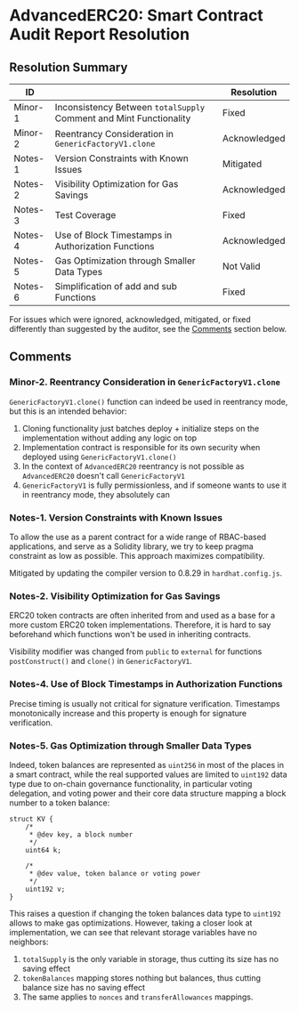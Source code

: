 # AdvancedERC20: Smart Contract Audit Report Resolution #

## Resolution Summary ##

| ID      |                                                                    | Resolution   |
|---------|--------------------------------------------------------------------|--------------|
| Minor-1 | Inconsistency Between `totalSupply` Comment and Mint Functionality | Fixed        |
| Minor-2 | Reentrancy Consideration in `GenericFactoryV1.clone`               | Acknowledged |
| Notes-1 | Version Constraints with Known Issues                              | Mitigated    |
| Notes-2 | Visibility Optimization for Gas Savings                            | Acknowledged |
| Notes-3 | Test Coverage                                                      | Fixed        |
| Notes-4 | Use of Block Timestamps in Authorization Functions                 | Acknowledged |
| Notes-5 | Gas Optimization through Smaller Data Types                        | Not Valid    |
| Notes-6 | Simplification of add and sub Functions                            | Fixed        |

For issues which were ignored, acknowledged, mitigated, or fixed differently than suggested by the auditor, see the
[Comments](#comments) section below.

## Comments ##
### Minor-2. Reentrancy Consideration in `GenericFactoryV1.clone` ###
`GenericFactoryV1.clone()` function can indeed be used in reentrancy mode, but this is an intended behavior:
1. Cloning functionality just batches deploy + initialize steps on the implementation without adding any logic on top
2. Implementation contract is responsible for its own security when deployed using `GenericFactoryV1.clone()`
3. In the context of `AdvancedERC20` reentrancy is not possible as `AdvancedERC20` doesn't call `GenericFactoryV1`
4. `GenericFactoryV1` is fully permissionless, and if someone wants to use it in reentrancy mode, they absolutely can

### Notes-1. Version Constraints with Known Issues ###
To allow the use as a parent contract for a wide range of RBAC-based applications, and serve as a Solidity library,
we try to keep pragma constraint as low as possible. This approach maximizes compatibility.

Mitigated by updating the compiler version to 0.8.29 in `hardhat.config.js`.

### Notes-2. Visibility Optimization for Gas Savings ###
ERC20 token contracts are often inherited from and used as a base for a more custom ERC20 token implementations.
Therefore, it is hard to say beforehand which functions won't be used in inheriting contracts.

Visibility modifier was changed from `public` to `external` for functions `postConstruct()` and `clone()` in
`GenericFactoryV1`.

### Notes-4. Use of Block Timestamps in Authorization Functions ###
Precise timing is usually not critical for signature verification. Timestamps monotonically increase and this
property is enough for signature verification.

### Notes-5. Gas Optimization through Smaller Data Types ###
Indeed, token balances are represented as `uint256` in most of the places in a smart contract, while the real
supported values are limited to `uint192` data type due to on-chain governance functionality, in particular
voting delegation, and voting power and their core data structure mapping a block number to a token balance:
```
struct KV {
    /*
     * @dev key, a block number
     */
    uint64 k;

    /*
     * @dev value, token balance or voting power
     */
    uint192 v;
}
```

This raises a question if changing the token balances data type to `uint192` allows to make gas optimizations.
However, taking a closer look at implementation, we can see that relevant storage variables have no neighbors:

1. `totalSupply` is the only variable in storage, thus cutting its size has no saving effect
2. `tokenBalances` mapping stores nothing but balances, thus cutting balance size has no saving effect
3. The same applies to `nonces` and `transferAllowances` mappings.

